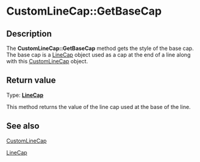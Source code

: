 # CustomLineCap::GetBaseCap

## Description

The **CustomLineCap::GetBaseCap** method gets the style of the base cap. The base cap is a [LineCap](https://learn.microsoft.com/windows/desktop/api/gdiplusenums/ne-gdiplusenums-linecap) object used as a cap at the end of a line along with this [CustomLineCap](https://learn.microsoft.com/windows/desktop/api/gdiplusheaders/nl-gdiplusheaders-customlinecap) object.

## Return value

Type: **[LineCap](https://learn.microsoft.com/windows/desktop/api/gdiplusenums/ne-gdiplusenums-linecap)**

This method returns the value of the line cap used at the base of the line.

## See also

[CustomLineCap](https://learn.microsoft.com/windows/desktop/api/gdiplusheaders/nl-gdiplusheaders-customlinecap)

[LineCap](https://learn.microsoft.com/windows/desktop/api/gdiplusenums/ne-gdiplusenums-linecap)